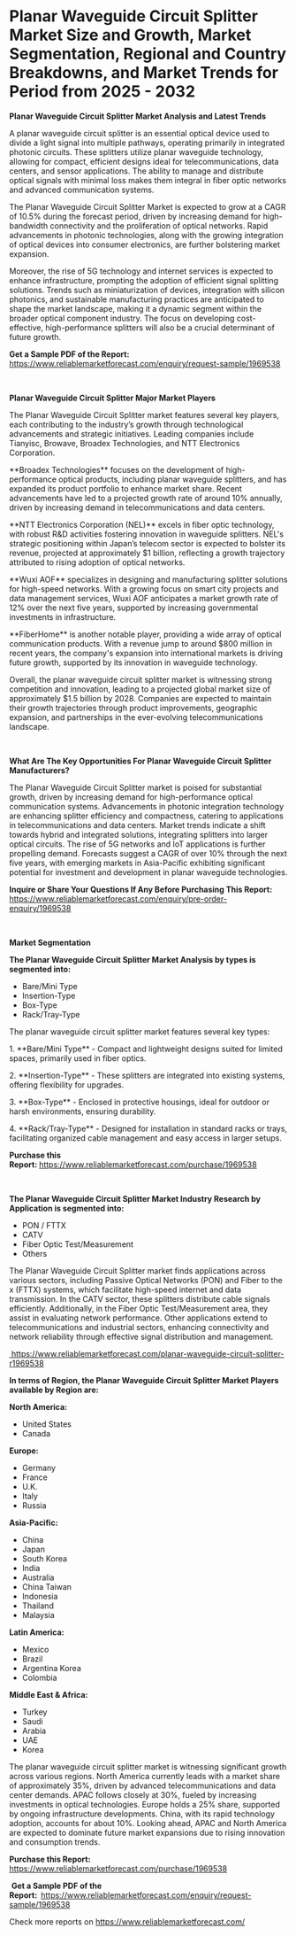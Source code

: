 <p><h1>Planar Waveguide Circuit Splitter Market Size and Growth, Market Segmentation, Regional and Country Breakdowns, and Market Trends for Period from 2025 -  2032</h1></p><p><strong>Planar Waveguide Circuit Splitter Market Analysis and Latest Trends</strong></p>
<p><p>A planar waveguide circuit splitter is an essential optical device used to divide a light signal into multiple pathways, operating primarily in integrated photonic circuits. These splitters utilize planar waveguide technology, allowing for compact, efficient designs ideal for telecommunications, data centers, and sensor applications. The ability to manage and distribute optical signals with minimal loss makes them integral in fiber optic networks and advanced communication systems.</p><p>The Planar Waveguide Circuit Splitter Market is expected to grow at a CAGR of 10.5% during the forecast period, driven by increasing demand for high-bandwidth connectivity and the proliferation of optical networks. Rapid advancements in photonic technologies, along with the growing integration of optical devices into consumer electronics, are further bolstering market expansion. </p><p>Moreover, the rise of 5G technology and internet services is expected to enhance infrastructure, prompting the adoption of efficient signal splitting solutions. Trends such as miniaturization of devices, integration with silicon photonics, and sustainable manufacturing practices are anticipated to shape the market landscape, making it a dynamic segment within the broader optical component industry. The focus on developing cost-effective, high-performance splitters will also be a crucial determinant of future growth.</p></p>
<p><strong>Get a Sample PDF of the Report:&nbsp;</strong> <a href="https://www.reliablemarketforecast.com/enquiry/request-sample/1969538?utm_campaign=2219&utm_medium=2&utm_source=Github&utm_content=ia&utm_term=13022025&utm_id=planar-waveguide-circuit-splitter">https://www.reliablemarketforecast.com/enquiry/request-sample/1969538</a></p>
<p>&nbsp;</p>
<p><strong>Planar Waveguide Circuit Splitter Major Market Players</strong></p>
<p><p>The Planar Waveguide Circuit Splitter market features several key players, each contributing to the industry’s growth through technological advancements and strategic initiatives. Leading companies include Tianyisc, Browave, Broadex Technologies, and NTT Electronics Corporation.</p><p>**Broadex Technologies** focuses on the development of high-performance optical products, including planar waveguide splitters, and has expanded its product portfolio to enhance market share. Recent advancements have led to a projected growth rate of around 10% annually, driven by increasing demand in telecommunications and data centers.</p><p>**NTT Electronics Corporation (NEL)** excels in fiber optic technology, with robust R&D activities fostering innovation in waveguide splitters. NEL's strategic positioning within Japan’s telecom sector is expected to bolster its revenue, projected at approximately $1 billion, reflecting a growth trajectory attributed to rising adoption of optical networks.</p><p>**Wuxi AOF** specializes in designing and manufacturing splitter solutions for high-speed networks. With a growing focus on smart city projects and data management services, Wuxi AOF anticipates a market growth rate of 12% over the next five years, supported by increasing governmental investments in infrastructure.</p><p>**FiberHome** is another notable player, providing a wide array of optical communication products. With a revenue jump to around $800 million in recent years, the company's expansion into international markets is driving future growth, supported by its innovation in waveguide technology.</p><p>Overall, the planar waveguide circuit splitter market is witnessing strong competition and innovation, leading to a projected global market size of approximately $1.5 billion by 2028. Companies are expected to maintain their growth trajectories through product improvements, geographic expansion, and partnerships in the ever-evolving telecommunications landscape.</p></p>
<p>&nbsp;</p>
<p><strong>What Are The Key Opportunities For Planar Waveguide Circuit Splitter Manufacturers?</strong></p>
<p><p>The Planar Waveguide Circuit Splitter market is poised for substantial growth, driven by increasing demand for high-performance optical communication systems. Advancements in photonic integration technology are enhancing splitter efficiency and compactness, catering to applications in telecommunications and data centers. Market trends indicate a shift towards hybrid and integrated solutions, integrating splitters into larger optical circuits. The rise of 5G networks and IoT applications is further propelling demand. Forecasts suggest a CAGR of over 10% through the next five years, with emerging markets in Asia-Pacific exhibiting significant potential for investment and development in planar waveguide technologies.</p></p>
<p><strong>Inquire or Share Your Questions If Any Before Purchasing This Report:</strong> <a href="https://www.reliablemarketforecast.com/enquiry/pre-order-enquiry/1969538?utm_campaign=2219&utm_medium=2&utm_source=Github&utm_content=ia&utm_term=13022025&utm_id=planar-waveguide-circuit-splitter">https://www.reliablemarketforecast.com/enquiry/pre-order-enquiry/1969538</a></p>
<p>&nbsp;</p>
<p><strong>Market Segmentation</strong></p>
<p><strong>The Planar Waveguide Circuit Splitter Market Analysis by types is segmented into:</strong></p>
<p><ul><li>Bare/Mini Type</li><li>Insertion-Type</li><li>Box-Type</li><li>Rack/Tray-Type</li></ul></p>
<p><p>The planar waveguide circuit splitter market features several key types: </p><p>1. **Bare/Mini Type** - Compact and lightweight designs suited for limited spaces, primarily used in fiber optics.</p><p>2. **Insertion-Type** - These splitters are integrated into existing systems, offering flexibility for upgrades.</p><p>3. **Box-Type** - Enclosed in protective housings, ideal for outdoor or harsh environments, ensuring durability.</p><p>4. **Rack/Tray-Type** - Designed for installation in standard racks or trays, facilitating organized cable management and easy access in larger setups.</p></p>
<p><strong>Purchase this Report:&nbsp;</strong><a href="https://www.reliablemarketforecast.com/purchase/1969538?utm_campaign=2219&utm_medium=2&utm_source=Github&utm_content=ia&utm_term=13022025&utm_id=planar-waveguide-circuit-splitter">https://www.reliablemarketforecast.com/purchase/1969538</a></p>
<p>&nbsp;</p>
<p><strong>The Planar Waveguide Circuit Splitter Market Industry Research by Application is segmented into:</strong></p>
<p><ul><li>PON / FTTX</li><li>CATV</li><li>Fiber Optic Test/Measurement</li><li>Others</li></ul></p>
<p><p>The Planar Waveguide Circuit Splitter market finds applications across various sectors, including Passive Optical Networks (PON) and Fiber to the x (FTTX) systems, which facilitate high-speed internet and data transmission. In the CATV sector, these splitters distribute cable signals efficiently. Additionally, in the Fiber Optic Test/Measurement area, they assist in evaluating network performance. Other applications extend to telecommunications and industrial sectors, enhancing connectivity and network reliability through effective signal distribution and management.</p></p>
<p><a href="https://www.reliablemarketforecast.com/planar-waveguide-circuit-splitter-r1969538?utm_campaign=2219&utm_medium=2&utm_source=Github&utm_content=ia&utm_term=13022025&utm_id=planar-waveguide-circuit-splitter">&nbsp;https://www.reliablemarketforecast.com/planar-waveguide-circuit-splitter-r1969538</a></p>
<p><strong>In terms of Region, the Planar Waveguide Circuit Splitter Market Players available by Region are:</strong></p>
<p>
    <p> <strong> North America: </strong>
        <ul>
            <li>United States</li>
            <li>Canada</li>
        </ul>
        </p> 
    <p> <strong> Europe: </strong>
        <ul>
            <li>Germany</li>
            <li>France</li>
            <li>U.K.</li>
            <li>Italy</li>
            <li>Russia</li>
        </ul>
        </p> 
    <p> <strong> Asia-Pacific: </strong>
        <ul>
            <li>China</li>
            <li>Japan</li>
            <li>South Korea</li>
            <li>India</li>
            <li>Australia</li>
            <li>China Taiwan</li>
            <li>Indonesia</li>
            <li>Thailand</li>
            <li>Malaysia</li>
        </ul>
        </p> 
    <p> <strong> Latin America: </strong>
        <ul>
            <li>Mexico</li>
            <li>Brazil</li>
            <li>Argentina Korea</li>
            <li>Colombia</li>
        </ul>
        </p> 
    <p> <strong> Middle East & Africa: </strong>
        <ul>
            <li>Turkey</li>
            <li>Saudi</li>
            <li>Arabia</li>
            <li>UAE</li>
            <li>Korea</li>
        </ul>
    </p>
    </p>
<p><p>The planar waveguide circuit splitter market is witnessing significant growth across various regions. North America currently leads with a market share of approximately 35%, driven by advanced telecommunications and data center demands. APAC follows closely at 30%, fueled by increasing investments in optical technologies. Europe holds a 25% share, supported by ongoing infrastructure developments. China, with its rapid technology adoption, accounts for about 10%. Looking ahead, APAC and North America are expected to dominate future market expansions due to rising innovation and consumption trends.</p></p>
<p><strong>Purchase this Report: </strong><a href="https://www.reliablemarketforecast.com/purchase/1969538?utm_campaign=2219&utm_medium=2&utm_source=Github&utm_content=ia&utm_term=13022025&utm_id=planar-waveguide-circuit-splitter">https://www.reliablemarketforecast.com/purchase/1969538</a></p>
<p>&nbsp;<strong>Get a Sample PDF of the Report:&nbsp;&nbsp;</strong><a href="https://www.reliablemarketforecast.com/enquiry/request-sample/1969538?utm_campaign=2219&utm_medium=2&utm_source=Github&utm_content=ia&utm_term=13022025&utm_id=planar-waveguide-circuit-splitter">https://www.reliablemarketforecast.com/enquiry/request-sample/1969538</a></p>
<p><strong></strong></p>
<p>Check more reports on <a href="https://www.reliablemarketforecast.com/?utm_campaign=2219&utm_medium=2&utm_source=Github&utm_content=ia&utm_term=13022025&utm_id=planar-waveguide-circuit-splitter">https://www.reliablemarketforecast.com/</a></p>